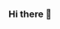### Hi there 👋

<!--
**wppunk/wppunk** is a ✨ _special_ ✨ repository because its `README.md` (this file) appears on your GitHub profile.

## Get in touch
Personal site: https://wp-punk.com/
Telegram: https://t.me/wppunk
Twitter: https://twitter.com/wordpress_punk
WP.org: https://profiles.wordpress.org/wppunk/
Stack Overflow: https://ru.stackoverflow.com/users/243545/wp-punk

## Some of my Github Stats

[![Github stats](https://github-readme-stats.vercel.app/api?username=wppunk&show_icons=true&include_all_commits=true)](https://github.com/wppunk/github-readme-stats)
[![Top Langs](https://github-readme-stats.vercel.app/api/top-langs/?username=wppunk&layout=compact)](https://github.com/wppunk/github-readme-stats)

